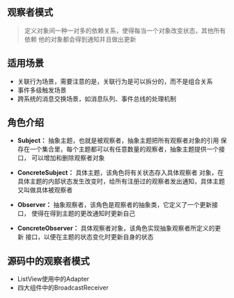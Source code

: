 ## 观察者模式
> 定义对象间一种一对多的依赖关系，使得每当一个对象改变状态，其他所有依赖
他的对象都会得到通知并且做出更新

## 适用场景
* 关联行为场景，需要注意的是，关联行为是可以拆分的，而不是组合关系
* 事件多级触发场景
* 跨系统的消息交换场景，如消息队列、事件总线的处理机制

## 角色介绍
* **Subject：** 抽象主题，也就是被观察者，抽象主题把所有观察者对象的引用
保存在一个集合里，每个主题都可以有任意数量的观察者，抽象主题提供一个接口，
可以增加和删除观察者对象

* **ConcreteSubject：** 具体主题，该角色将有关状态存入具体观察者
对象，在具体主题的内部状态发生改变时，给所有注册过的观察者发出通知，具体主题
又叫做具体被观察者

* **Observer：** 抽象观察者，该角色是观察者的抽象类，它定义了一个更新接口，
使得在得到主题的更改通知时更新自己

* **ConcreteObserver：** 具体观察者对象，该角色实现抽象观察者所定义的更新
接口，以便在主题的状态变化时更新自身的状态

## 源码中的观察者模式
* ListView使用中的Adapter
* 四大组件中的BroadcastReceiver
